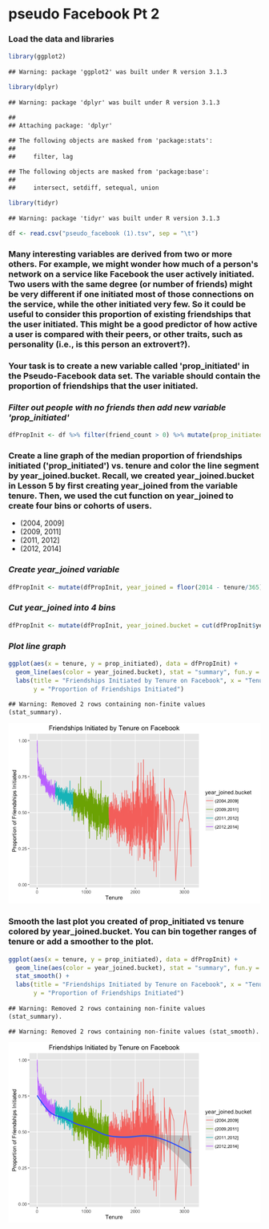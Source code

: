 # pseudo Facebook Pt 2
### Load the data and libraries

```r
library(ggplot2)
```

```
## Warning: package 'ggplot2' was built under R version 3.1.3
```

```r
library(dplyr)
```

```
## Warning: package 'dplyr' was built under R version 3.1.3
```

```
## 
## Attaching package: 'dplyr'
```

```
## The following objects are masked from 'package:stats':
## 
##     filter, lag
```

```
## The following objects are masked from 'package:base':
## 
##     intersect, setdiff, setequal, union
```

```r
library(tidyr)
```

```
## Warning: package 'tidyr' was built under R version 3.1.3
```

```r
df <- read.csv("pseudo_facebook (1).tsv", sep = "\t")
```

### Many interesting variables are derived from two or more others. For example, we might wonder how much of a person's network on a service like Facebook the user actively initiated. Two users with the same degree (or number of friends) might be very different if one initiated most of those connections on the service, while the other initiated very few. So it could be useful to consider this proportion of existing friendships that the user initiated. This might be a good predictor of how active a user is compared with their peers, or other traits, such as personality (i.e., is this person an extrovert?).

### Your task is to create a new variable called 'prop_initiated' in the Pseudo-Facebook data set. The variable should contain the proportion of friendships that the user initiated.

### *Filter out people with no friends then add new variable 'prop_initiated'*

```r
dfPropInit <- df %>% filter(friend_count > 0) %>% mutate(prop_initiated = friendships_initiated/friend_count)
```

### Create a line graph of the median proportion of friendships initiated ('prop_initiated') vs. tenure and color the line segment by year_joined.bucket. Recall, we created year_joined.bucket in Lesson 5 by first creating year_joined from the variable tenure. Then, we used the cut function on year_joined to create four bins or cohorts of users.

* (2004, 2009]
* (2009, 2011]
* (2011, 2012]
* (2012, 2014]

### *Create year_joined variable*

```r
dfPropInit <- mutate(dfPropInit, year_joined = floor(2014 - tenure/365))
```

### *Cut year_joined into 4 bins*

```r
dfPropInit <- mutate(dfPropInit, year_joined.bucket = cut(dfPropInit$year_joined, breaks = c(2004,2009,2011,2012,2014)))
```

### *Plot line graph*

```r
ggplot(aes(x = tenure, y = prop_initiated), data = dfPropInit) + 
  geom_line(aes(color = year_joined.bucket), stat = "summary", fun.y = median) +
  labs(title = "Friendships Initiated by Tenure on Facebook", x = "Tenure", 
       y = "Proportion of Friendships Initiated")
```

```
## Warning: Removed 2 rows containing non-finite values (stat_summary).
```

![](pseudo_Facebook_Pt_2_files/figure-html/unnamed-chunk-5-1.png)<!-- -->

### Smooth the last plot you created of prop_initiated vs tenure colored by year_joined.bucket. You can bin together ranges of tenure or add a smoother to the plot.

```r
ggplot(aes(x = tenure, y = prop_initiated), data = dfPropInit) + 
  geom_line(aes(color = year_joined.bucket), stat = "summary", fun.y = median) +
  stat_smooth() +
  labs(title = "Friendships Initiated by Tenure on Facebook", x = "Tenure", 
       y = "Proportion of Friendships Initiated")
```

```
## Warning: Removed 2 rows containing non-finite values (stat_summary).
```

```
## Warning: Removed 2 rows containing non-finite values (stat_smooth).
```

![](pseudo_Facebook_Pt_2_files/figure-html/unnamed-chunk-6-1.png)<!-- -->

